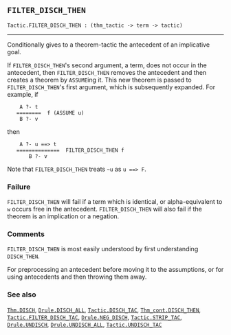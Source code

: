 ## `FILTER_DISCH_THEN`

``` hol4
Tactic.FILTER_DISCH_THEN : (thm_tactic -> term -> tactic)
```

------------------------------------------------------------------------

Conditionally gives to a theorem-tactic the antecedent of an implicative
goal.

If `FILTER_DISCH_THEN`'s second argument, a term, does not occur in the
antecedent, then `FILTER_DISCH_THEN` removes the antecedent and then
creates a theorem by `ASSUME`ing it. This new theorem is passed to
`FILTER_DISCH_THEN`'s first argument, which is subsequently expanded.
For example, if

``` hol4
    A ?- t
   ========  f (ASSUME u)
    B ?- v
```

then

``` hol4
    A ?- u ==> t
   ==============  FILTER_DISCH_THEN f
       B ?- v
```

Note that `FILTER_DISCH_THEN` treats `~u` as `u ==> F`.

### Failure

`FILTER_DISCH_THEN` will fail if a term which is identical, or
alpha-equivalent to `w` occurs free in the antecedent.
`FILTER_DISCH_THEN` will also fail if the theorem is an implication or a
negation.

### Comments

`FILTER_DISCH_THEN` is most easily understood by first understanding
`DISCH_THEN`.

For preprocessing an antecedent before moving it to the assumptions, or
for using antecedents and then throwing them away.

### See also

[`Thm.DISCH`](#Thm.DISCH), [`Drule.DISCH_ALL`](#Drule.DISCH_ALL),
[`Tactic.DISCH_TAC`](#Tactic.DISCH_TAC),
[`Thm_cont.DISCH_THEN`](#Thm_cont.DISCH_THEN),
[`Tactic.FILTER_DISCH_TAC`](#Tactic.FILTER_DISCH_TAC),
[`Drule.NEG_DISCH`](#Drule.NEG_DISCH),
[`Tactic.STRIP_TAC`](#Tactic.STRIP_TAC),
[`Drule.UNDISCH`](#Drule.UNDISCH),
[`Drule.UNDISCH_ALL`](#Drule.UNDISCH_ALL),
[`Tactic.UNDISCH_TAC`](#Tactic.UNDISCH_TAC)
